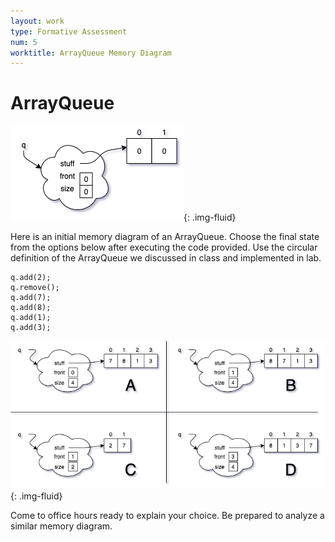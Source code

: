 ```yaml
---
layout: work
type: Formative Assessment
num: 5
worktitle: ArrayQueue Memory Diagram
---
```


# ArrayQueue

![ArrayQueue Start](../assets/images/exam1/QueueStart.png){: .img-fluid}

Here is an initial memory diagram of an ArrayQueue. Choose the final state from the options below after executing the code provided. Use the circular definition of the ArrayQueue we discussed in class and implemented in lab.

    q.add(2);
    q.remove();
    q.add(7);
    q.add(8);  
    q.add(1);
    q.add(3);

![ArrayQueue Choices](../assets/images/exam1/arrayqueue.png){: .img-fluid}

Come to office hours ready to explain your choice. Be prepared to analyze a similar memory diagram.

